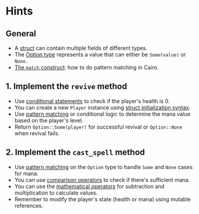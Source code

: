 # Hints

## General

- A [struct][structs] can contain multiple fields of different types.
- The [Option type][option] represents a value that can either be `Some(value)` or `None`.
- [The `match` construct][match]: how to do pattern matching in Cairo.

## 1. Implement the `revive` method

- Use [conditional statements][if-else] to check if the player's health is 0.
- You can create a new `Player` instance using [struct initialization syntax][structs].
- Use [pattern matching][match] or conditional logic to determine the mana value based on the player's level.
- Return `Option::Some(player)` for successful revival or `Option::None` when revival fails.

## 2. Implement the `cast_spell` method

- Use [pattern matching][match] on the `Option` type to handle `Some` and `None` cases for mana.
- You can use [comparison operators][operators] to check if there's sufficient mana.
- You can use the [mathematical operators][operators] for subtraction and multiplication to calculate values.
- Remember to modify the player's state (health or mana) using mutable references.

[structs]: https://www.starknet.io/cairo-book/ch05-01-defining-and-instantiating-structs.html
[option]: https://www.starknet.io/cairo-book/ch06-01-enums.html#the-option-enum-and-its-advantages
[match]: https://www.starknet.io/cairo-book/ch06-02-the-match-control-flow-construct.html
[if-else]: https://www.starknet.io/cairo-book/ch02-05-control-flow.html#if-expressions
[operators]: https://www.starknet.io/cairo-book/appendix-02-operators-and-symbols.html
